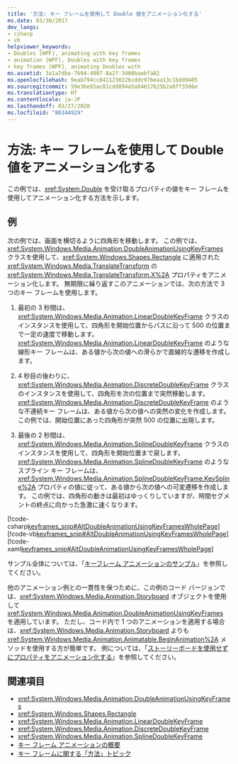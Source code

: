 ```yaml
---
title: '方法: キー フレームを使用して Double 値をアニメーション化する'
ms.date: 03/30/2017
dev_langs:
- csharp
- vb
helpviewer_keywords:
- Doubles [WPF], animating with key frames
- animation [WPF], Doubles with key frames
- key frames [WPF], animating Doubles with
ms.assetid: 3a1a7dba-7694-4907-8a2f-3408baebfa82
ms.openlocfilehash: 9eab794cc8411230226cddc97beaa13c1bdd9405
ms.sourcegitcommit: 59e36e65ac81cdd094a5a84617625b2a0ff3506e
ms.translationtype: HT
ms.contentlocale: ja-JP
ms.lasthandoff: 03/27/2020
ms.locfileid: "80344929"
---
```

# <a name="how-to-animate-a-double-by-using-key-frames"></a>方法: キー フレームを使用して Double 値をアニメーション化する
この例では、<xref:System.Double> を受け取るプロパティの値をキー フレームを使用してアニメーション化する方法を示します。  
  
## <a name="example"></a>例  
 次の例では、画面を横切るように四角形を移動します。 この例では、<xref:System.Windows.Media.Animation.DoubleAnimationUsingKeyFrames> クラスを使用して、<xref:System.Windows.Shapes.Rectangle> に適用された <xref:System.Windows.Media.TranslateTransform> の <xref:System.Windows.Media.TranslateTransform.X%2A> プロパティをアニメーション化します。 無期限に繰り返すこのアニメーションでは、次の方法で 3 つのキー フレームを使用します。  
  
1. 最初の 3 秒間は、<xref:System.Windows.Media.Animation.LinearDoubleKeyFrame> クラスのインスタンスを使用して、四角形を開始位置からパスに沿って 500 の位置まで一定の速度で移動します。 <xref:System.Windows.Media.Animation.LinearDoubleKeyFrame> のような線形キー フレームは、ある値から次の値への滑らかで直線的な遷移を作成します。  
  
2. 4 秒目の後わりに、<xref:System.Windows.Media.Animation.DiscreteDoubleKeyFrame> クラスのインスタンスを使用して、四角形を次の位置まで突然移動します。 <xref:System.Windows.Media.Animation.DiscreteDoubleKeyFrame> のような不連続キー フレームは、ある値から次の値への突然の変化を作成します。 この例では、開始位置にあった四角形が突然 500 の位置に出現します。  
  
3. 最後の 2 秒間は、<xref:System.Windows.Media.Animation.SplineDoubleKeyFrame> クラスのインスタンスを使用して、四角形を開始位置まで戻します。 <xref:System.Windows.Media.Animation.SplineDoubleKeyFrame> のようなスプライン キー フレームは、<xref:System.Windows.Media.Animation.SplineDoubleKeyFrame.KeySpline%2A> プロパティの値に従って、ある値から次の値への可変遷移を作成します。 この例では、四角形の動きは最初はゆっくりしていますが、時間セグメントの終点に向かった急激に速くなります。  
  
 [!code-csharp[keyframes_snip#AltDoubleAnimationUsingKeyFramesWholePage](~/samples/snippets/csharp/VS_Snippets_Wpf/keyframes_snip/CSharp/AltDoubleAnimationUsingKeyFramesExample.cs#altdoubleanimationusingkeyframeswholepage)]
 [!code-vb[keyframes_snip#AltDoubleAnimationUsingKeyFramesWholePage](~/samples/snippets/visualbasic/VS_Snippets_Wpf/keyframes_snip/visualbasic/altdoubleanimationusingkeyframesexample.vb#altdoubleanimationusingkeyframeswholepage)]
 [!code-xaml[keyframes_snip#AltDoubleAnimationUsingKeyFramesWholePage](~/samples/snippets/xaml/VS_Snippets_Wpf/keyframes_snip/XAML/AltDoubleAnimationUsingKeyFramesExample.xaml#altdoubleanimationusingkeyframeswholepage)]  
  
 サンプル全体については、「[キーフレーム アニメーションのサンプル](https://github.com/microsoft/WPF-Samples/tree/master/Animation/KeyFrameAnimation)」を参照してください。  
  
 他のアニメーション例との一貫性を保つために、この例のコード バージョンでは、<xref:System.Windows.Media.Animation.Storyboard> オブジェクトを使用して <xref:System.Windows.Media.Animation.DoubleAnimationUsingKeyFrames> を適用しています。 ただし、コード内で 1 つのアニメーションを適用する場合は、<xref:System.Windows.Media.Animation.Storyboard> よりも <xref:System.Windows.Media.Animation.Animatable.BeginAnimation%2A> メソッドを使用する方が簡単です。 例については、「[ストーリーボードを使用せずにプロパティをアニメーション化する](how-to-animate-a-property-without-using-a-storyboard.md)」を参照してください。  
  
## <a name="see-also"></a>関連項目

- <xref:System.Windows.Media.Animation.DoubleAnimationUsingKeyFrames>
- <xref:System.Windows.Shapes.Rectangle>
- <xref:System.Windows.Media.Animation.LinearDoubleKeyFrame>
- <xref:System.Windows.Media.Animation.DiscreteDoubleKeyFrame>
- <xref:System.Windows.Media.Animation.SplineDoubleKeyFrame>
- [キー フレーム アニメーションの概要](key-frame-animations-overview.md)
- [キー フレームに関する「方法」トピック](key-frame-animation-how-to-topics.md)

